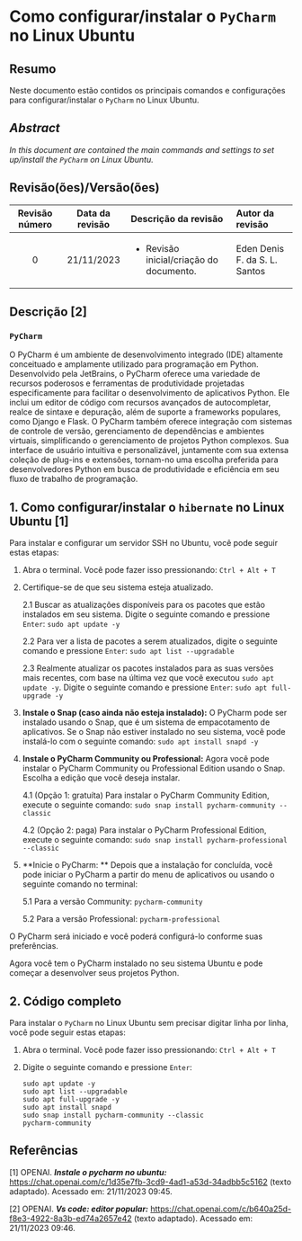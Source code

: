 # Como configurar/instalar o `PyCharm` no Linux Ubuntu

## Resumo

Neste documento estão contidos os principais comandos e configurações para configurar/instalar o `PyCharm` no Linux Ubuntu.

## _Abstract_

_In this document are contained the main commands and settings to set up/install the `PyCharm` on Linux Ubuntu._

## Revisão(ões)/Versão(ões)

|Revisão número|Data da revisão|Descrição da revisão|Autor da revisão|
|:-:|:-:|:-|:-|
|0|21/11/2023|<ul><li>Revisão inicial/criação do documento.</li></ul>|Eden Denis F. da S. L. Santos|

## Descrição [2]

### `PyCharm`

O PyCharm é um ambiente de desenvolvimento integrado (IDE) altamente conceituado e amplamente utilizado para programação em Python. Desenvolvido pela JetBrains, o PyCharm oferece uma variedade de recursos poderosos e ferramentas de produtividade projetadas especificamente para facilitar o desenvolvimento de aplicativos Python. Ele inclui um editor de código com recursos avançados de autocompletar, realce de sintaxe e depuração, além de suporte a frameworks populares, como Django e Flask. O PyCharm também oferece integração com sistemas de controle de versão, gerenciamento de dependências e ambientes virtuais, simplificando o gerenciamento de projetos Python complexos. Sua interface de usuário intuitiva e personalizável, juntamente com sua extensa coleção de plug-ins e extensões, tornam-no uma escolha preferida para desenvolvedores Python em busca de produtividade e eficiência em seu fluxo de trabalho de programação.

## 1. Como configurar/instalar o `hibernate` no Linux Ubuntu [1]

Para instalar e configurar um servidor SSH no Ubuntu, você pode seguir estas etapas:

1. Abra o terminal. Você pode fazer isso pressionando: `Ctrl + Alt + T`

2. Certifique-se de que seu sistema esteja atualizado.

    2.1 Buscar as atualizações disponíveis para os pacotes que estão instalados em seu sistema. Digite o seguinte comando e pressione `Enter`: `sudo apt update -y`

    2.2 Para ver a lista de pacotes a serem atualizados, digite o seguinte comando e pressione `Enter`:  `sudo apt list --upgradable`

    2.3 Realmente atualizar os pacotes instalados para as suas versões mais recentes, com base na última vez que você executou `sudo apt update -y`. Digite o seguinte comando e pressione `Enter`: `sudo apt full-upgrade -y`

3. **Instale o Snap (caso ainda não esteja instalado):** O PyCharm pode ser instalado usando o Snap, que é um sistema de empacotamento de aplicativos. Se o Snap não estiver instalado no seu sistema, você pode instalá-lo com o seguinte comando: `sudo apt install snapd -y`

4. **Instale o PyCharm Community ou Professional:** Agora você pode instalar o PyCharm Community ou Professional Edition usando o Snap. Escolha a edição que você deseja instalar.

    4.1 (Opção 1: gratuíta) Para instalar o PyCharm Community Edition, execute o seguinte comando: `sudo snap install pycharm-community --classic`

    4.2 (Opção 2: paga) Para instalar o PyCharm Professional Edition, execute o seguinte comando: `sudo snap install pycharm-professional --classic`

5. **Inicie o PyCharm: ** Depois que a instalação for concluída, você pode iniciar o PyCharm a partir do menu de aplicativos ou usando o seguinte comando no terminal:

    5.1 Para a versão Community: `pycharm-community`   

    5.2 Para a versão Professional: `pycharm-professional` 

O PyCharm será iniciado e você poderá configurá-lo conforme suas preferências.

Agora você tem o PyCharm instalado no seu sistema Ubuntu e pode começar a desenvolver seus projetos Python.


## 2. Código completo

Para instalar o `PyCharm` no Linux Ubuntu sem precisar digitar linha por linha, você pode seguir estas etapas:

1. Abra o terminal. Você pode fazer isso pressionando: `Ctrl + Alt + T`

2. Digite o seguinte comando e pressione `Enter`:

    ```
    sudo apt update -y
    sudo apt list --upgradable
    sudo apt full-upgrade -y
    sudo apt install snapd
    sudo snap install pycharm-community --classic
    pycharm-community
    ```


## Referências

[1] OPENAI. ***Instale o pycharm no ubuntu:*** https://chat.openai.com/c/1d35e7fb-3cd9-4ad1-a53d-34adbb5c5162 (texto adaptado). Acessado em: 21/11/2023 09:45.

[2] OPENAI. ***Vs code: editor popular:*** https://chat.openai.com/c/b640a25d-f8e3-4922-8a3b-ed74a2657e42 (texto adaptado). Acessado em: 21/11/2023 09:46.
